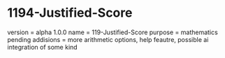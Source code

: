 # 1194-Justified-Score
version = alpha 1.0.0
name = 119-Justified-Score
purpose = mathematics
pending addisions = more arithmetic options, help feautre, possible ai integration of some kind
